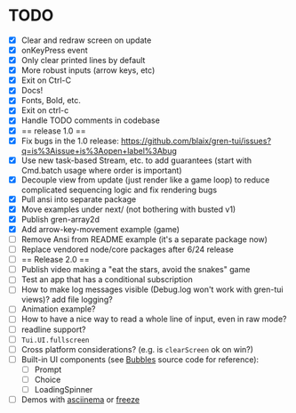 # TODO
 
* [X] Clear and redraw screen on update
* [X] onKeyPress event
* [X] Only clear printed lines by default
* [X] More robust inputs (arrow keys, etc)
* [X] Exit on Ctrl-C
* [X] Docs!
* [X] Fonts, Bold, etc.
* [X] Exit on ctrl-c
* [X] Handle TODO comments in codebase
* [X] == release 1.0 ==
* [X] Fix bugs in the 1.0 release: https://github.com/blaix/gren-tui/issues?q=is%3Aissue+is%3Aopen+label%3Abug
* [X] Use new task-based Stream, etc. to add guarantees (start with Cmd.batch usage where order is important)
* [X] Decouple view from update (just render like a game loop) to reduce complicated sequencing logic and fix rendering bugs
* [X] Pull ansi into separate package
* [X] Move examples under next/ (not bothering with busted v1)
* [X] Publish gren-array2d
* [X] Add arrow-key-movement example (game)
* [ ] Remove Ansi from README example (it's a separate package now)
* [ ] Replace vendored node/core packages after 6/24 release
* [ ] == Release 2.0 ==
* [ ] Publish video making a "eat the stars, avoid the snakes" game
* [ ] Test an app that has a conditional subscription
* [ ] How to make log messages visible (Debug.log won't work with gren-tui views)? add file logging?
* [ ] Animation example?
* [ ] How to have a nice way to read a whole line of input, even in raw mode?
* [ ] readline support?
* [ ] `Tui.UI.fullscreen`
* [ ] Cross platform considerations? (e.g. is `clearScreen` ok on win?)
* [ ] Built-in UI components (see [Bubbles][1] source code for reference):
    * [ ] Prompt
    * [ ] Choice
    * [ ] LoadingSpinner
* [ ] Demos with [asciinema][2] or [freeze][3]

[1]: https://github.com/charmbracelet/bubbles
[2]: https://docs.asciinema.org/getting-started/
[3]: https://github.com/charmbracelet/freeze
